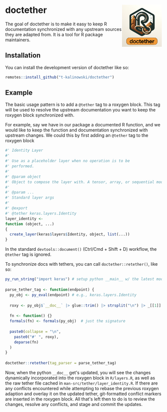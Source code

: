 
# doctether <a href="https://github.com/t-kalinowski/doctether/"><img src="man/figures/logo.png" align="right" height="138" alt="a drawing of a carabiner and rope in the shape of the letter R" /></a>

<!-- badges: start -->
<!-- badges: end -->

The goal of doctether is to make it easy to keep R documentation synchronized
with any upstream sources they are adapted from. It is a tool for R package maintainers.

## Installation

You can install the development version of doctether like so:

``` r
remotes::install_github("t-kalinowski/doctether")
```

## Example

The basic usage pattern is to add a `@tether` tag to a roxygen block. This tag
will be used to resolve the upstream documentation you want to keep the roxygen block 
synchronized with.

For example, say we have in our package a documented R function, and we would like
to keep the function and documentation synchronized with upstream changes. We
could this by first adding an `@tether` tag to the roxygen block

``` r
#' Identity Layer
#'
#' Use as a placeholder layer when no operation is to be
#' performed.
#'
#' @param object
#' Object to compose the layer with. A tensor, array, or sequential model.
#'
#' @param ...
#' Standard layer args
#'
#' @export
#' @tether keras.layers.Identity
layer_identity <-
function (object, ...)
{
  create_layer(keras$layers$Identity, object, list(...))
}
```

In the standard `devtools::document()` (Ctrl/Cmd + Shift + D) workflow, the `@tether` tag is ignored.

To synchronize docs with tethers, you can call `doctether::retether()`, like so:

```r
py_run_string("import keras") # setup python __main__ w/ the latest module version

parse_tether_tag <- function(endpoint) {
  py_obj <- py_eval(endpoint) # e.g., keras.layers.Identity

  roxy <- py_obj$`__doc__` |> glue::trim() |> strsplit("\n") |> _[[1]]

  fn <- function() {}
  formals(fn) <- formals(py_obj)  # just the signature

  paste0(collapse = "\n",
    paste0("#' ", roxy),
    deparse(fn)
  )
}

doctether::retether(tag_parser = parse_tether_tag)
```

Now, when the python `__doc__` get's updated, you will see the changes
dynamically incorporated into the roxygen block in `R/layers.R`, as well as the
raw tether file cached in `man-src/tether/layer_identity.R`. If there are any
conflicts encountered while attempting to rebase the previous roxygen adaption
and overlay it on the updated tether, git-formatted conflict markers are
inserted in the roxygen block. All that's left then to do is to review the
changes, resolve any conflicts, and stage and commit the updates.
